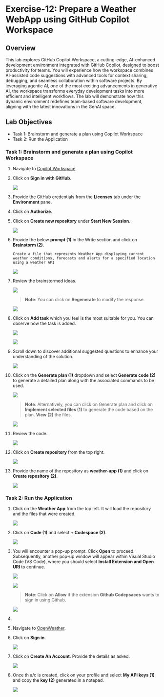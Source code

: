 # Exercise-12: Prepare a Weather WebApp using GitHub Copilot Workspace

## Overview
This lab explores GitHub Copilot Workspace, a cutting-edge, AI-enhanced development environment integrated with GitHub Copilot, designed to boost productivity for teams. You will experience how the workspace combines AI-assisted code suggestions with advanced tools for context sharing, debugging, and seamless collaboration within software projects. By leveraging agentic AI, one of the most exciting advancements in generative AI, the workspace transforms everyday development tasks into more efficient and intelligent workflows. The lab will demonstrate how this dynamic environment redefines team-based software development, aligning with the latest innovations in the GenAI space.

## Lab Objectives

- Task 1: Brainstorm and generate a plan using Copilot Workspace
- Task 2: Run the Application

### Task 1: Brainstorm and generate a plan using Copilot Workspace

1. Navigate to [Copilot Workspace](https://copilot-workspace.githubnext.com/).

1. Click on **Sign in with GitHub**.

      ![](../media/ex-12-1.png)

1. Provide the GitHub credentials from the **Licenses** tab under the **Environment** pane.

1. Click on **Authorize**.

1. Click on **Create new repository** under **Start New Session**.

      ![](../media/ex-12-2.1.png)

1. Provide the below **prompt (1)** in the Write section and click on **Brainstorm (2)**.

   ```
   Create a file that represents Weather App displaying current weather conditions, forecasts and alerts for a specified location using a weather API
   ```

      ![](../media/ex-12-3.png)

1. Review the brainstormed ideas.

      ![](../media/ex-12-4.png)

      > **Note**: You can click on **Regenerate** to modify the response.

      ![](../media/ex-12-4.1.png)

1. Click on **Add task** which you feel is the most suitable for you. You can observe how the task is added.

      ![](../media/ex-12-4.2.png)

      ![](../media/ex-12-5.png)

1. Scroll down to discover additional suggested questions to enhance your understanding of the solution.

      ![](../media/ex-12-6.png)

1. Click on the **Generate plan (1)** dropdown and select **Generate code (2)** to generate a detailed plan along with the associated commands to be used.

      ![](../media/ex-12-7.png)

      > **Note**: Alternatively, you can click on Generate plan and click on **Implement selected files (1)** to generate the code based on the plan. **View (2)** the files.

      ![](../media/ex-12-8.png)

1. Review the code.

      ![](../media/ex-12-9.png)

1. Click on **Create repository** from the top right.

      ![](../media/ex-12-10.png)

1. Provide the name of the repository as **weather-app (1)** and click on **Create repository (2)**.

      ![](../media/ex-12-11.png)

### Task 2: Run the Application

1. Click on the **Weather App** from the top left. It will load the repository and the files that were created.

      ![](../media/ex-12-12.png)

1. Click on **Code (1)** and select **+ Codespace (2)**.

      ![](../media/ex-12-13.png)

1. You will encounter a pop-up prompt. Click **Open** to proceed. Subsequently, another pop-up window will appear within Visual Studio Code (VS Code), where you should select **Install Extension and Open URI** to continue.

   ![](../media/open.png)

   ![](../media/innovation-1.png)

    >**Note**: Click on **Allow** if the extension **Github Codepsaces** wants to sign in using Github.

     ![](../media/inn-2.png)

1. 

1. Navigate to [OpenWeather](https://home.openweathermap.org/).

1. Click on **Sign in**.

     ![](../media/ex-12-16.png)

1. Click on **Create An Account**. Provide the details as asked.

     ![](../media/ex-12-17.png)

1. Once th a/c is created, click on your profile and select **My API keys (1)** and copy the **key (2)** generated in a notepad.

     ![](../media/ex-12-18.png)

